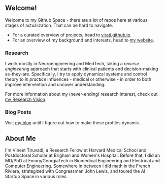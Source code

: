 ## Welcome!

Welcome to my Github Space - there are a lot of repos here at various stages of actualization. That can be hard to navigate.

* For a curated overview of projects, head to [virati.github.io](https://virati.github.io).
* For an overview of my background and interests, head to [my website](https://vineet.tiruvadi.net).

### Research
I work mostly in Neuroengineering and MedTech, taking a *reverse engineering* approach that starts with clinical patients and decision-making as-they-are.
Specifically, I try to apply dynamical systems and control theory to *in practice* influences - medical or otherwise - in order to both improve intervention and uncover understanding.

For more information about my (never-ending) research interest, check out [my Research Vision](RESEARCH.md).

### Blog Posts
Visit [my blog](https://blog.tiruvadi.net) until I figure out how to make these profiles dynamic...

## About Me
I'm Vineet Tiruvadi, a Research Fellow at Harvard Medical School and Postdoctoral Scholar at Brigham and Women's Hospital.
Before that, I did an MD/PhD at Emory/GeorgiaTech in Biomedical Engineering and Electrical and Computer Engineering.
Somewhere in between I did math in the French Riviera, strategized with Congressman John Lewis, and toured the AI Startup Space in various roles.
